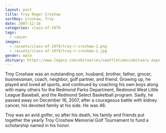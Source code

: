 ```yaml
---
layout: post
title: Troy Roger Croshaw
sortKey: Croshaw, Troy
date: 2007-12-16
categories: class-of-1979
tags:
  - cancer
images:
  - /assets/class-of-1979/troy-r-croshaw-1.png
  - /assets/class-of-1979/troy-r-croshaw-2.jpg
gender: male
obituary: https://www.legacy.com/obituaries/seattletimes/obituary.aspx?n=troy-roger-croshaw&pid=99880072
---
```

Troy Croshaw was an outstanding son, husband, brother, father, grocer, businessman, coach, neighbor, golf partner, and friend. Growing up, he played and loved all sports, and continued by coaching his own boys along with many others for the Redmond Parks Department, Redmond West Little League Baseball, and the Redmond Select Basketball program. Sadly, he passed away on December 16, 2007, after a courageous battle with kidney cancer, his devoted family at his side. He was 46.

Troy was an avid golfer, so after his death, his family and friends put together the yearly Troy Croshaw Memorial Golf Tournament to fund a scholarship named in his honor.